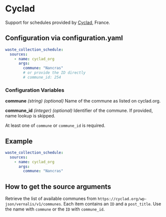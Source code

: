 # Cyclad

Support for schedules provided by [Cyclad](https://cyclad.org/), France.

## Configuration via configuration.yaml

```yaml
waste_collection_schedule:
  sources:
    - name: cyclad_org
      args:
        commune: "Nancras"
        # or provide the ID directly
        # commune_id: 254
```

### Configuration Variables

**commune**
*(string) (optional)*
Name of the commune as listed on cyclad.org.

**commune_id**
*(integer) (optional)*
Identifier of the commune. If provided, name lookup is skipped.

At least one of `commune` or `commune_id` is required.

## Example

```yaml
waste_collection_schedule:
  sources:
    - name: cyclad_org
      args:
        commune: "Nancras"
```

## How to get the source arguments

Retrieve the list of available communes from `https://cyclad.org/wp-json/vernalis/v1/communes`.
Each item contains an `ID` and a `post_title`. Use the name with `commune` or the `ID` with `commune_id`.
